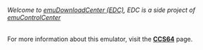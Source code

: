 ###### Welcome to [emuDownloadCenter (EDC)](https://github.com/PhoenixInteractiveNL/emuDownloadCenter/wiki/), EDC is a side project of [emuControlCenter](https://github.com/PhoenixInteractiveNL/emuControlCenter/wiki/)

For more information about this emulator, visit the [**CCS64**](https://github.com/PhoenixInteractiveNL/emuDownloadCenter/wiki/Emulator-ccs64#menu) page.
